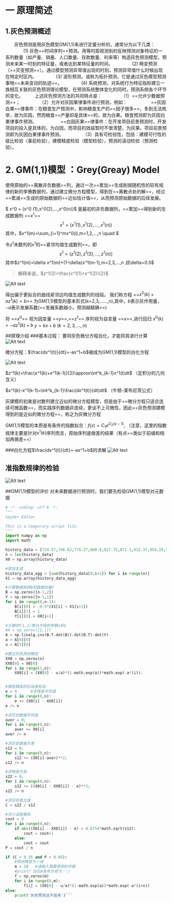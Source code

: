 # 一 原理简述
## 1.灰色预测概述
  灰色预测是用灰色模型GM(1,1)来进行定量分析的，通常分为以下几类：
    (1) 灰色==时间序列==预测。用等时距观测到的反映预测对象特征的一系列数量（如产量、销量、人口数量、存款数量、利率等）构造灰色预测模型，预测未来某一时刻的特征量，或者达到某特征量的时间。
    (2) 畸变预测（==灾变预测==）。通过模型预测异常值出现的时刻，预测异常值什么时候出现在特定时区内。
    (3) 波形预测，或称为拓扑预测，它是通过灰色模型预测事物==未来变动的轨迹==。
    (4) 系统预测，对系统行为特征指标建立一族相互关联的灰色预测理论模型，在预测系统整体变化的同时，预测系统各个环节的变化。
  
上述灰色预测方法的共同特点是：
    （1）==允许少数据预测==；
    （2）允许对灰因果律事件进行预测，例如：
     ==灰因白果==律事件：在粮食生产预测中，影响粮食生产的==因子很多==，多到无法枚举，故为灰因，然而粮食==产量却是具体==的，故为白果。粮食预测即为灰因白果律事件预测。
     ==白因灰果==律事件：在开发项目前景预测时，开发项目的投入是具体的，为白因，而项目的效益暂时不很清楚，为灰果。项目前景预测即为灰因白果律事件预测。
    （3）具有可检验性，包括：建模可行性的级比检验（事前检验），建模精度检验（模型检验），预测的滚动检验（预测检验）。

# 2. GM(1,1)模型  ：Grey(Greay) Model

使用原始的==离散非负数据==列，通过一次==累加==生成削弱随机性的较有规律的新的李赛数据列，通过建立微分方程模型，得到在==离散点处的解==，经过==累减==生成的原始数据的==近似估计值==，从而预测原始数据的后续发展。

$ x^0 = (x^0 (1),x^0(2),...,x^0(n))$ 是最初的非负数据列，==累加==得到新的生成数据列 ==$x^1$==
$$x^1 = (x^1 (1),x^1(2),...,x^1(n))$$其中，$x^1(m)=\sum_{i=1}^mx^0(i),m=1,2,...,n  \quad  $

令$z^1$未数列的$x^1$的==紧邻均值生成数列==，即
$$z^1 = (z^1 (2),z^1(3),...,z^1(n))$$
其中$z^1(m)=\delta x^1(m)+(1-\delta)x^1(m-1),m=2,3,...,n $且$\delta=0.5$
>解释来说，$z^1(2)=\frac{x^1(1)+x^1(2)}{2}$

![Alt text](image.png)



























得出偏于更拟合的曲线紧邻边均值生成数列的线段。
我们称方程 ==$x^0(k)+az^1(k)=b$== 为GM(1,1)模型的基本形式(k=2,3,……,n),其中，$b$表示灰作用量，$-a$表示发展系数(==发展系数越小，预测越精确==)


将 ==$x^0$== 视为因变量 ==$y$==,==$z^1$== 序列视为自变量 ==$x$==,进行回归
$x^0(k)=-az^1(k)+b$
$y=kx+b$ ($k=2,3,...,n$)


##原理介绍
###基本过程：
要将灰色微分方程白化，才能将其进行计算
![Alt text](IMG_20230822_201915.jpg)


微分方程：$\frac{dx^1(t)}{dt}=-ax^1+b$被成为GM(1,1)模型的白化方程

![Alt text](image-1.png)


$z^1(k)=\frac{x^1(k)+x^1(k-1)}{2}\approx\int^k_{k-1}x^1(t)dt$ （定积分的几何含义）

$x^1(k)-x^1(k-1)=\int^k_{k-1}\frac{dx^1(t)}{dt}dt$   （牛顿-莱布尼茨公式）


灰建模的初衷是对数列建立近似的微分方程模型，但是由于==微分方程只适合连续可微函数==，而实践序列数据非连续，更谈不上可微性，因此==灰色预测建模得到的是近似的微分方程==，称之为灰微分方程


GM(1,1)模型的本质是有条件的指数拟合：$f(x)=C_1e^{C_2(x-1)}$, （注意，这里的指数规律主要是针对$x^1(k)$序列而言，原始序列是做差的结果（有点==类似于前缀和相加再做差==）



###白化方程$\frac{dx^1(t)}{dt}=-ax^1+b$的求解
![Alt text](IMG_20230822_203947.jpg)


## 准指数规律的检验
![Alt text](image-2.png)


##GM(1,1)模型的评价
对未来数据进行预测时，我们要先检验GM(1,1)模型对元数据


```python
# -*- coding: utf-8 -*-
"""
Spyder Editor

This is a temporary script file.
"""
import numpy as np
import math

history_data = [724.57,746.62,778.27,800.8,827.75,871.1,912.37,954.28,995.01,1037.2]
n = len(history_data)
X0 = np.array(history_data)

#累加生成
history_data_agg = [sum(history_data[0:i+1]) for i in range(n)]
X1 = np.array(history_data_agg)

#计算数据矩阵B和数据向量Y
B = np.zeros([n-1,2])
Y = np.zeros([n-1,1])
for i in range(0,n-1):
    B[i][0] = -0.5*(X1[i] + X1[i+1])
    B[i][1] = 1
    Y[i][0] = X0[i+1]

#计算GM(1,1)微分方程的参数a和u
#A = np.zeros([2,1])
A = np.linalg.inv(B.T.dot(B)).dot(B.T).dot(Y)
a = A[0][0]
u = A[1][0]

#建立灰色预测模型
XX0 = np.zeros(n)
XX0[0] = X0[0]
for i in range(1,n):
    XX0[i] = (X0[0] - u/a)*(1-math.exp(a))*math.exp(-a*(i));


#模型精度的后验差检验
e = 0      #求残差平均值
for i in range(0,n):
    e += (X0[i] - XX0[i])
e /= n

#求历史数据平均值
aver = 0;     
for i in range(0,n):
    aver += X0[i]
aver /= n

#求历史数据方差
s12 = 0;     
for i in range(0,n):
    s12 += (X0[i]-aver)**2;
s12 /= n

#求残差方差
s22 = 0;       
for i in range(0,n):
    s22 += ((X0[i] - XX0[i]) - e)**2;
s22 /= n

#求后验差比值
C = s22 / s12   

#求小误差概率
cout = 0
for i in range(0,n):
    if abs((X0[i] - XX0[i]) - e) < 0.6754*math.sqrt(s12):
        cout = cout+1
    else:
        cout = cout
P = cout / n

if (C < 0.35 and P > 0.95):
    #预测精度为一级
    m = 10   #请输入需要预测的年数
    #print('往后m各年负荷为：')
    f = np.zeros(m)
    for i in range(0,m):
        f[i] = (X0[0] - u/a)*(1-math.exp(a))*math.exp(-a*(i+n))    
else:
    print('灰色预测法不适用')```